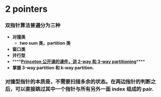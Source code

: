 # 2 pointers

### 双指针算法普遍分为三种 <a id="&#x53CC;&#x6307;&#x9488;&#x7B97;&#x6CD5;&#x666E;&#x904D;&#x5206;&#x4E3A;&#x4E09;&#x79CD;"></a>

* **对撞类**
  * **two sum 类，partition 类**
* **窗口类**
* **并行型**
* \*\*\*\*[**Princeton 公开课的课件，讲 2-way 和 3-way partitioning**](http://algs4.cs.princeton.edu/lectures/23DemoPartitioning.pdf)\*\*\*\*
* **掌握 3-way partition 和 k-way partition.**

### 对撞型指针的本质是，不需要扫描多余的状态。在两边指针的判断之后，可以直接跳过其中一个指针与所有另外一面 index 组成的 pair. <a id="&#x5BF9;&#x649E;&#x578B;&#x6307;&#x9488;&#x7684;&#x672C;&#x8D28;&#x662F;&#xFF0C;&#x4E0D;&#x9700;&#x8981;&#x626B;&#x63CF;&#x591A;&#x4F59;&#x7684;&#x72B6;&#x6001;&#x3002;&#x5728;&#x4E24;&#x8FB9;&#x6307;&#x9488;&#x7684;&#x5224;&#x65AD;&#x4E4B;&#x540E;&#xFF0C;&#x53EF;&#x4EE5;&#x76F4;&#x63A5;&#x8DF3;&#x8FC7;&#x5176;&#x4E2D;&#x4E00;&#x4E2A;&#x6307;&#x9488;&#x4E0E;&#x6240;&#x6709;&#x53E6;&#x5916;&#x4E00;&#x9762;-index-&#x7EC4;&#x6210;&#x7684;-pair"></a>

